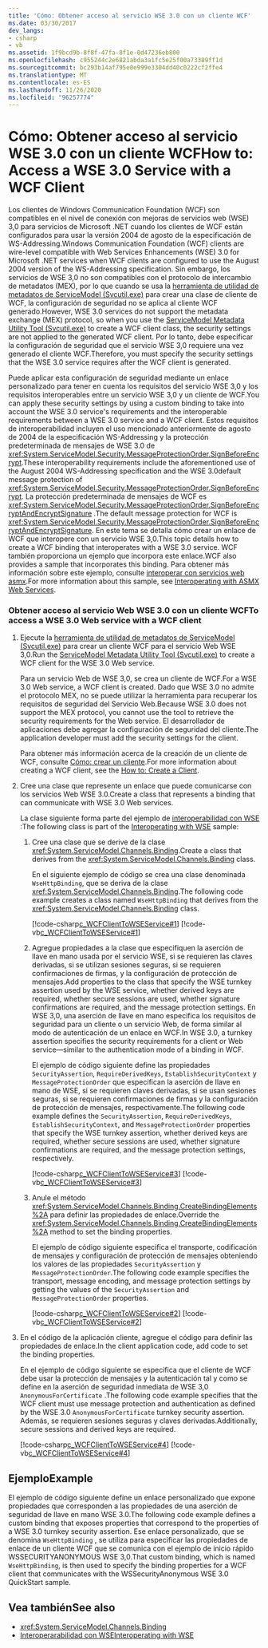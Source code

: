 ```yaml
---
title: 'Cómo: Obtener acceso al servicio WSE 3.0 con un cliente WCF'
ms.date: 03/30/2017
dev_langs:
- csharp
- vb
ms.assetid: 1f9bcd9b-8f8f-47fa-8f1e-0d47236eb800
ms.openlocfilehash: c955244c2e6821abda3a1fc5e25f00a73389ff1d
ms.sourcegitcommit: bc293b14af795e0e999e3304dd40c0222cf2ffe4
ms.translationtype: MT
ms.contentlocale: es-ES
ms.lasthandoff: 11/26/2020
ms.locfileid: "96257774"
---
```

# <a name="how-to-access-a-wse-30-service-with-a-wcf-client"></a><span data-ttu-id="07808-102">Cómo: Obtener acceso al servicio WSE 3.0 con un cliente WCF</span><span class="sxs-lookup"><span data-stu-id="07808-102">How to: Access a WSE 3.0 Service with a WCF Client</span></span>

<span data-ttu-id="07808-103">Los clientes de Windows Communication Foundation (WCF) son compatibles en el nivel de conexión con mejoras de servicios web (WSE) 3,0 para servicios de Microsoft .NET cuando los clientes de WCF están configurados para usar la versión 2004 de agosto de la especificación de WS-Addressing.</span><span class="sxs-lookup"><span data-stu-id="07808-103">Windows Communication Foundation (WCF) clients are wire-level compatible with Web Services Enhancements (WSE) 3.0 for Microsoft .NET services when WCF clients are configured to use the August 2004 version of the WS-Addressing specification.</span></span> <span data-ttu-id="07808-104">Sin embargo, los servicios de WSE 3,0 no son compatibles con el protocolo de intercambio de metadatos (MEX), por lo que cuando se usa la [herramienta de utilidad de metadatos de ServiceModel (Svcutil.exe)](../servicemodel-metadata-utility-tool-svcutil-exe.md) para crear una clase de cliente de WCF, la configuración de seguridad no se aplica al cliente WCF generado.</span><span class="sxs-lookup"><span data-stu-id="07808-104">However, WSE 3.0 services do not support the metadata exchange (MEX) protocol, so when you use the [ServiceModel Metadata Utility Tool (Svcutil.exe)](../servicemodel-metadata-utility-tool-svcutil-exe.md) to create a WCF client class, the security settings are not applied to the generated WCF client.</span></span> <span data-ttu-id="07808-105">Por lo tanto, debe especificar la configuración de seguridad que el servicio WSE 3,0 requiere una vez generado el cliente WCF.</span><span class="sxs-lookup"><span data-stu-id="07808-105">Therefore, you must specify the security settings that the WSE 3.0 service requires after the WCF client is generated.</span></span>  
  
 <span data-ttu-id="07808-106">Puede aplicar esta configuración de seguridad mediante un enlace personalizado para tener en cuenta los requisitos del servicio WSE 3,0 y los requisitos interoperables entre un servicio WSE 3,0 y un cliente de WCF.</span><span class="sxs-lookup"><span data-stu-id="07808-106">You can apply these security settings by using a custom binding to take into account the WSE 3.0 service's requirements and the interoperable requirements between a WSE 3.0 service and a WCF client.</span></span> <span data-ttu-id="07808-107">Estos requisitos de interoperabilidad incluyen el uso mencionado anteriormente de agosto de 2004 de la especificación WS-Addressing y la protección predeterminada de mensajes de WSE 3.0 de <xref:System.ServiceModel.Security.MessageProtectionOrder.SignBeforeEncrypt>.</span><span class="sxs-lookup"><span data-stu-id="07808-107">These interoperability requirements include the aforementioned use of the August 2004 WS-Addressing specification and the  WSE 3.0default message protection of <xref:System.ServiceModel.Security.MessageProtectionOrder.SignBeforeEncrypt>.</span></span> <span data-ttu-id="07808-108">La protección predeterminada de mensajes de WCF es <xref:System.ServiceModel.Security.MessageProtectionOrder.SignBeforeEncryptAndEncryptSignature> .</span><span class="sxs-lookup"><span data-stu-id="07808-108">The default message protection for WCF is <xref:System.ServiceModel.Security.MessageProtectionOrder.SignBeforeEncryptAndEncryptSignature>.</span></span> <span data-ttu-id="07808-109">En este tema se detalla cómo crear un enlace de WCF que interopere con un servicio WSE 3,0.</span><span class="sxs-lookup"><span data-stu-id="07808-109">This topic details how to create a WCF binding that interoperates with a WSE 3.0 service.</span></span> <span data-ttu-id="07808-110">WCF también proporciona un ejemplo que incorpora este enlace.</span><span class="sxs-lookup"><span data-stu-id="07808-110">WCF also provides a sample that incorporates this binding.</span></span> <span data-ttu-id="07808-111">Para obtener más información sobre este ejemplo, consulte [interoperar con servicios web asmx](../samples/interoperating-with-asmx-web-services.md).</span><span class="sxs-lookup"><span data-stu-id="07808-111">For more information about this sample, see [Interoperating with ASMX Web Services](../samples/interoperating-with-asmx-web-services.md).</span></span>  
  
### <a name="to-access-a-wse-30-web-service-with-a-wcf-client"></a><span data-ttu-id="07808-112">Obtener acceso al servicio Web WSE 3.0 con un cliente WCF</span><span class="sxs-lookup"><span data-stu-id="07808-112">To access a WSE 3.0 Web service with a WCF client</span></span>  
  
1. <span data-ttu-id="07808-113">Ejecute la [herramienta de utilidad de metadatos de ServiceModel (Svcutil.exe)](../servicemodel-metadata-utility-tool-svcutil-exe.md) para crear un cliente WCF para el servicio Web WSE 3,0.</span><span class="sxs-lookup"><span data-stu-id="07808-113">Run the [ServiceModel Metadata Utility Tool (Svcutil.exe)](../servicemodel-metadata-utility-tool-svcutil-exe.md) to create a WCF client for the WSE 3.0 Web service.</span></span>  
  
     <span data-ttu-id="07808-114">Para un servicio Web de WSE 3,0, se crea un cliente de WCF.</span><span class="sxs-lookup"><span data-stu-id="07808-114">For a WSE 3.0 Web service, a WCF client is created.</span></span> <span data-ttu-id="07808-115">Dado que WSE 3.0 no admite el protocolo MEX, no se puede utilizar la herramienta para recuperar los requisitos de seguridad del Servicio Web.</span><span class="sxs-lookup"><span data-stu-id="07808-115">Because WSE 3.0 does not support the MEX protocol, you cannot use the tool to retrieve the security requirements for the Web service.</span></span> <span data-ttu-id="07808-116">El desarrollador de aplicaciones debe agregar la configuración de seguridad del cliente.</span><span class="sxs-lookup"><span data-stu-id="07808-116">The application developer must add the security settings for the client.</span></span>  
  
     <span data-ttu-id="07808-117">Para obtener más información acerca de la creación de un cliente de WCF, consulte [Cómo: crear un cliente](../how-to-create-a-wcf-client.md).</span><span class="sxs-lookup"><span data-stu-id="07808-117">For more information about creating a WCF client, see the [How to: Create a Client](../how-to-create-a-wcf-client.md).</span></span>  
  
2. <span data-ttu-id="07808-118">Cree una clase que represente un enlace que puede comunicarse con los servicios Web WSE 3.0.</span><span class="sxs-lookup"><span data-stu-id="07808-118">Create a class that represents a binding that can communicate with WSE 3.0 Web services.</span></span>  
  
     <span data-ttu-id="07808-119">La clase siguiente forma parte del ejemplo de [interoperabilidad con WSE](/previous-versions/dotnet/netframework-3.5/ms752257(v=vs.90)) :</span><span class="sxs-lookup"><span data-stu-id="07808-119">The following class is part of the [Interoperating with WSE](/previous-versions/dotnet/netframework-3.5/ms752257(v=vs.90)) sample:</span></span>  
  
    1. <span data-ttu-id="07808-120">Cree una clase que se derive de la clase <xref:System.ServiceModel.Channels.Binding>.</span><span class="sxs-lookup"><span data-stu-id="07808-120">Create a class that derives from the <xref:System.ServiceModel.Channels.Binding> class.</span></span>  
  
         <span data-ttu-id="07808-121">En el siguiente ejemplo de código se crea una clase denominada `WseHttpBinding`, que se deriva de la clase <xref:System.ServiceModel.Channels.Binding>.</span><span class="sxs-lookup"><span data-stu-id="07808-121">The following code example creates a class named `WseHttpBinding` that derives from the <xref:System.ServiceModel.Channels.Binding> class.</span></span>  
  
         [!code-csharp[c_WCFClientToWSEService#1](../../../../samples/snippets/csharp/VS_Snippets_CFX/c_wcfclienttowseservice/cs/wsehttpbinding.cs#1)]
         [!code-vb[c_WCFClientToWSEService#1](../../../../samples/snippets/visualbasic/VS_Snippets_CFX/c_wcfclienttowseservice/vb/wsehttpbinding.vb#1)]  
  
    2. <span data-ttu-id="07808-122">Agregue propiedades a la clase que especifiquen la aserción de llave en mano usada por el servicio WSE, si se requieren las claves derivadas, si se utilizan sesiones seguras, si se requieren confirmaciones de firmas, y la configuración de protección de mensajes.</span><span class="sxs-lookup"><span data-stu-id="07808-122">Add properties to the class that specify the WSE turnkey assertion used by the WSE service, whether derived keys are required, whether secure sessions are used, whether signature confirmations are required, and the message protection settings.</span></span> <span data-ttu-id="07808-123">En WSE 3,0, una aserción de llave en mano especifica los requisitos de seguridad para un cliente o un servicio Web, de forma similar al modo de autenticación de un enlace en WCF.</span><span class="sxs-lookup"><span data-stu-id="07808-123">In WSE 3.0, a turnkey assertion specifies the security requirements for a client or Web service—similar to the authentication mode of a binding in WCF.</span></span>  
  
         <span data-ttu-id="07808-124">El ejemplo de código siguiente define las propiedades `SecurityAssertion`, `RequireDerivedKeys`, `EstablishSecurityContext` y `MessageProtectionOrder` que especifican la aserción de llave en mano de WSE, si se requieren claves derivadas, si se usan sesiones seguras, si se requieren confirmaciones de firmas y la configuración de protección de mensajes, respectivamente.</span><span class="sxs-lookup"><span data-stu-id="07808-124">The following code example defines the `SecurityAssertion`, `RequireDerivedKeys`, `EstablishSecurityContext`, and `MessageProtectionOrder` properties that specify the WSE turnkey assertion, whether derived keys are required, whether secure sessions are used, whether signature confirmations are required, and the message protection settings, respectively.</span></span>  
  
         [!code-csharp[c_WCFClientToWSEService#3](../../../../samples/snippets/csharp/VS_Snippets_CFX/c_wcfclienttowseservice/cs/wsehttpbinding.cs#3)]
         [!code-vb[c_WCFClientToWSEService#3](../../../../samples/snippets/visualbasic/VS_Snippets_CFX/c_wcfclienttowseservice/vb/wsehttpbinding.vb#3)]  
  
    3. <span data-ttu-id="07808-125">Anule el método <xref:System.ServiceModel.Channels.Binding.CreateBindingElements%2A> para definir las propiedades de enlace.</span><span class="sxs-lookup"><span data-stu-id="07808-125">Override the <xref:System.ServiceModel.Channels.Binding.CreateBindingElements%2A> method to set the binding properties.</span></span>  
  
         <span data-ttu-id="07808-126">El ejemplo de código siguiente especifica el transporte, codificación de mensajes y configuración de protección de mensajes obteniendo los valores de las propiedades `SecurityAssertion` y `MessageProtectionOrder`.</span><span class="sxs-lookup"><span data-stu-id="07808-126">The following code example specifies the transport, message encoding, and message protection settings by getting the values of the `SecurityAssertion` and `MessageProtectionOrder` properties.</span></span>  
  
         [!code-csharp[c_WCFClientToWSEService#2](../../../../samples/snippets/csharp/VS_Snippets_CFX/c_wcfclienttowseservice/cs/wsehttpbinding.cs#2)]
         [!code-vb[c_WCFClientToWSEService#2](../../../../samples/snippets/visualbasic/VS_Snippets_CFX/c_wcfclienttowseservice/vb/wsehttpbinding.vb#2)]  
  
3. <span data-ttu-id="07808-127">En el código de la aplicación cliente, agregue el código para definir las propiedades de enlace.</span><span class="sxs-lookup"><span data-stu-id="07808-127">In the client application code, add code to set the binding properties.</span></span>  
  
     <span data-ttu-id="07808-128">En el ejemplo de código siguiente se especifica que el cliente de WCF debe usar la protección de mensajes y la autenticación tal y como se define en la aserción de seguridad inmediata de WSE 3,0 `AnonymousForCertificate` .</span><span class="sxs-lookup"><span data-stu-id="07808-128">The following code example specifies that the WCF client must use message protection and authentication as defined by the WSE 3.0 `AnonymousForCertificate` turnkey security assertion.</span></span> <span data-ttu-id="07808-129">Además, se requieren sesiones seguras y claves derivadas.</span><span class="sxs-lookup"><span data-stu-id="07808-129">Additionally, secure sessions and derived keys are required.</span></span>  
  
     [!code-csharp[c_WCFClientToWSEService#4](../../../../samples/snippets/csharp/VS_Snippets_CFX/c_wcfclienttowseservice/cs/client.cs#4)]
     [!code-vb[c_WCFClientToWSEService#4](../../../../samples/snippets/visualbasic/VS_Snippets_CFX/c_wcfclienttowseservice/vb/client.vb#4)]  
  
## <a name="example"></a><span data-ttu-id="07808-130">Ejemplo</span><span class="sxs-lookup"><span data-stu-id="07808-130">Example</span></span>  

 <span data-ttu-id="07808-131">El ejemplo de código siguiente define un enlace personalizado que expone propiedades que corresponden a las propiedades de una aserción de seguridad de llave en mano WSE 3.0.</span><span class="sxs-lookup"><span data-stu-id="07808-131">The following code example defines a custom binding that exposes properties that correspond to the properties of a WSE 3.0 turnkey security assertion.</span></span> <span data-ttu-id="07808-132">Ese enlace personalizado, que se denomina `WseHttpBinding` , se utiliza para especificar las propiedades de enlace de un cliente WCF que se comunica con el ejemplo de inicio rápido WSSECURITYANONYMOUS WSE 3,0.</span><span class="sxs-lookup"><span data-stu-id="07808-132">That custom binding, which is named `WseHttpBinding`, is then used to specify the binding properties for a WCF client that communicates with the WSSecurityAnonymous WSE 3.0 QuickStart sample.</span></span>  

## <a name="see-also"></a><span data-ttu-id="07808-133">Vea también</span><span class="sxs-lookup"><span data-stu-id="07808-133">See also</span></span>

- <xref:System.ServiceModel.Channels.Binding>
- <span data-ttu-id="07808-134">[Interoperarabilidad con WSE](/previous-versions/dotnet/netframework-3.5/ms752257(v=vs.90))</span><span class="sxs-lookup"><span data-stu-id="07808-134">[Interoperating with WSE](/previous-versions/dotnet/netframework-3.5/ms752257(v=vs.90))</span></span>

